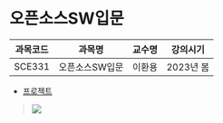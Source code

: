 # 오픈소스SW입문

| 과목코드 | 과목명         | 교수명 | 강의시기  |
|----------|----------------|--------|-----------|
| SCE331   | 오픈소스SW입문 | 이환용 | 2023년 봄 |

- [프로젝트](https://github.com/parksb/rust-cli-book-ko-kr)

> ![](https://mstdn-cdn.e14forest.net/media_attachments/files/109/416/104/413/892/682/original/a7c7b7465987f8ec.jpg)
